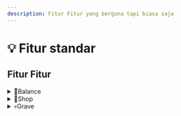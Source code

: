 ```yaml
---
description: Fitur Fitur yang berguna tapi biasa saja
---
```


# 💡 Fitur standar

## Fitur Fitur

<details>

<summary><span data-gb-custom-inline data-tag="emoji" data-code="1f4b8">💸</span>Balance</summary>

Tahukah kamu kalau DestariaMc Menggunakan Sistem Balance/Money? Balance bisa didapatkan lewat Crate dan Sell barang menggunakan <mark style="color:blue;">**\[/sell]**</mark>

</details>

<details>

<summary><span data-gb-custom-inline data-tag="emoji" data-code="1f6d2">🛒</span>Shop</summary>

Kalau ada balance pasti ada shop nya dong, Kita bisa membeli Item seperti Ore,Ingots,Blocks dan bahkan spawner, kamu bisa mengakses shop di rank apa saja, <mark style="color:blue;">**\[/shop]**</mark>

</details>

<details>

<summary><span data-gb-custom-inline data-tag="emoji" data-code="1f480">💀</span>Grave</summary>

Memang sih Keep inventory di Survival menyala, tapi tidak dengan the end dan nether, dan itulah fungsi dari <mark style="color:blue;">**\[/graves]**</mark>, kamu bisa mendapatkan barang mu yang hilang karena mati dengan bayaran beberapa Balances

</details>
